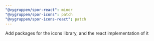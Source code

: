 ```yaml
---
"@vygruppen/spor-react": minor
"@vygruppen/spor-icons": patch
"@vygruppen/spor-icons-react": patch
---
```


Add packages for the icons library, and the react implementation of it
